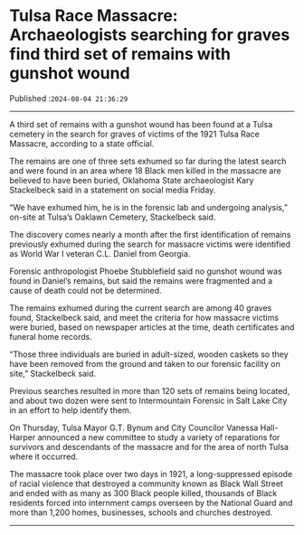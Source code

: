 # Tulsa Race Massacre: Archaeologists searching for graves find third set of remains with gunshot wound

Published :`2024-08-04 21:36:29`

---

A third set of remains with a gunshot wound has been found at a Tulsa cemetery in the search for graves of victims of the 1921 Tulsa Race Massacre, according to a state official.

The remains are one of three sets exhumed so far during the latest search and were found in an area where 18 Black men killed in the massacre are believed to have been buried, Oklahoma State archaeologist Kary Stackelbeck said in a statement on social media Friday.

“We have exhumed him, he is in the forensic lab and undergoing analysis,” on-site at Tulsa’s Oaklawn Cemetery, Stackelbeck said.

The discovery comes nearly a month after the first identification of remains previously exhumed during the search for massacre victims were identified as World War I veteran C.L. Daniel from Georgia.

Forensic anthropologist Phoebe Stubblefield said no gunshot wound was found in Daniel’s remains, but said the remains were fragmented and a cause of death could not be determined.

The remains exhumed during the current search are among 40 graves found, Stackelbeck said, and meet the criteria for how massacre victims were buried, based on newspaper articles at the time, death certificates and funeral home records.

“Those three individuals are buried in adult-sized, wooden caskets so they have been removed from the ground and taken to our forensic facility on site,” Stackelbeck said.

Previous searches resulted in more than 120 sets of remains being located, and about two dozen were sent to Intermountain Forensic in Salt Lake City in an effort to help identify them.

On Thursday, Tulsa Mayor G.T. Bynum and City Councilor Vanessa Hall-Harper announced a new committee to study a variety of reparations for survivors and descendants of the massacre and for the area of north Tulsa where it occurred.

The massacre took place over two days in 1921, a long-suppressed episode of racial violence that destroyed a community known as Black Wall Street and ended with as many as 300 Black people killed, thousands of Black residents forced into internment camps overseen by the National Guard and more than 1,200 homes, businesses, schools and churches destroyed.

---

